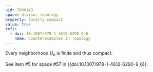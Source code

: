 ```yaml
---
uid: T000143
space: divisor-topology
property: locally-compact
value: true
refs:
  - doi: 10.1007/978-1-4612-6290-9_6
    name: Counterexamples in Topology
---
```

Every neighborhood $U_n$ is finite and thus compact.

See item #5 for space #57 in {{doi:10.1007/978-1-4612-6290-9_6}}.
